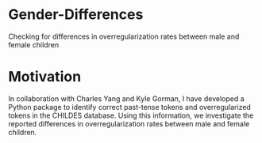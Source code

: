 # Gender-Differences
Checking for differences in overregularization rates between male and female children

# Motivation
In collaboration with Charles Yang and Kyle Gorman, I have developed a Python package to identify correct past-tense tokens and overregularized tokens in the CHILDES database. Using this information, we investigate the reported differences in overregularization rates between male and female children.
